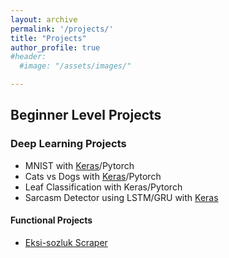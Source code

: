 ```yaml
---
layout: archive
permalink: '/projects/'
title: "Projects"
author_profile: true
#header:
  #image: "/assets/images/"

---
```

## Beginner Level Projects
### Deep Learning Projects
- MNIST with [Keras](https://www.kaggle.com/gokalpumur/digits)/Pytorch
- Cats vs Dogs with [Keras](https://www.kaggle.com/gokalpumur/cat-dogs-transfer)/Pytorch
- Leaf Classification with Keras/Pytorch
- Sarcasm Detector using LSTM/GRU with [Keras](https://www.kaggle.com/gokalpumur/sarcasm-detector?scriptVersionId=18725709)



#### Functional Projects
 - [Eksi-sozluk Scraper](https://github.com/uGokalp/Eksisozluk-Scraper)
